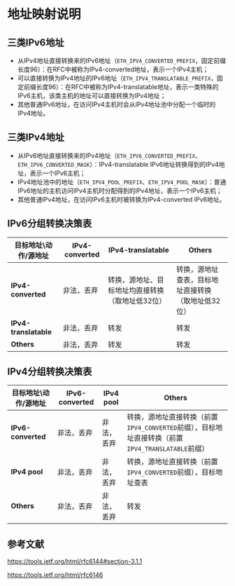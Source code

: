 # 地址映射说明

## 三类IPv6地址

* 从IPv4地址直接转换来的IPv6地址（`ETH_IPV4_CONVERTED_PREFIX`，固定前缀长度96）：在RFC中被称为IPv4-converted地址，表示一个IPv4主机；
* 可以直接转换为IPv4地址的IPv6地址（`ETH_IPV4_TRANSLATABLE_PREFIX`，固定前缀长度96）：在RFC中被称为IPv4-translatable地址，表示一类特殊的IPv6主机，该类主机的地址可以直接转换为IPv4地址；
* 其他普通IPv6地址，在访问IPv4主机时会从IPv4地址池中分配一个临时的IPv4地址。

## 三类IPv4地址

* 从IPv6地址直接转换来的IPv4地址（`ETH_IPV6_CONVERTED_PREFIX`、`ETH_IPV6_CONVERTED_MASK`）：IPv4-translatable IPv6地址转换得到的IPv4地址，表示一个IPv6主机；
* IPv4地址池中的地址（`ETH_IPV4_POOL_PREFIX`、`ETH_IPV4_POOL_MASK`）：普通IPv6地址的主机访问IPv4主机时分配得到的IPv4地址，表示一个IPv6主机；
* 其他普通IPv4地址，在访问IPv6主机时被转换为IPv4-converted IPv6地址。

## IPv6分组转换决策表

| 目标地址\动作/源地址  | IPv4-converted | IPv4-translatable                                | Others                                             |
| --------------------- | -------------- | ------------------------------------------------ | -------------------------------------------------- |
| **IPv4-converted**    | 非法，丢弃     | 转换，源地址、目标地址均直接转换（取地址低32位） | 转换，源地址查表，目标地址直接转换（取地址低32位） |
| **IPv4-translatable** | 非法，丢弃     | 转发                                             | 转发                                               |
| **Others**            | 非法，丢弃     | 转发                                             | 转发                                               |

## IPv4分组转换决策表

| 目标地址\动作/源地址 | IPv6-converted | IPv4 pool  | Others                                                       |
| -------------------- | -------------- | ---------- | ------------------------------------------------------------ |
| **IPv6-converted**   | 非法，丢弃     | 非法，丢弃 | 转换，源地址直接转换（前置`IPV4_CONVERTED`前缀），目标地址直接转换（前置`IPV4_TRANSLATABLE`前缀） |
| **IPv4 pool**        | 非法，丢弃     | 非法，丢弃 | 转换，源地址直接转换（前置`IPV4_CONVERTED`前缀），目标地址查表 |
| **Others**           | 非法，丢弃     | 非法，丢弃 | 转发                                                         |

## 参考文献

https://tools.ietf.org/html/rfc6144#section-3.1.1

https://tools.ietf.org/html/rfc6146